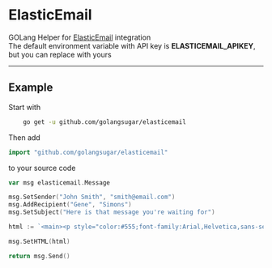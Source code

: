 # ElasticEmail
GOLang Helper for [ElasticEmail](https://elasticemail.com/) integration
<br>
The default environment variable with API key is **ELASTICEMAIL_APIKEY**, but you can replace with yours
<hr>

## Example

Start with
```Bash
    go get -u github.com/golangsugar/elasticemail
```

Then add
```Go
import "github.com/golangsugar/elasticemail"
```
to your source code
<br>

```Go
var msg elasticemail.Message

msg.SetSender("John Smith", "smith@email.com")
msg.AddRecipient("Gene", "Simons")
msg.SetSubject("Here is that message you're waiting for")

html := `<main><p style="color:#555;font-family:Arial,Helvetica,sans-serif;font-size:1em;">GolangSugar/ElasticEmail Example</p></main>`

msg.SetHTML(html)

return msg.Send()
```
